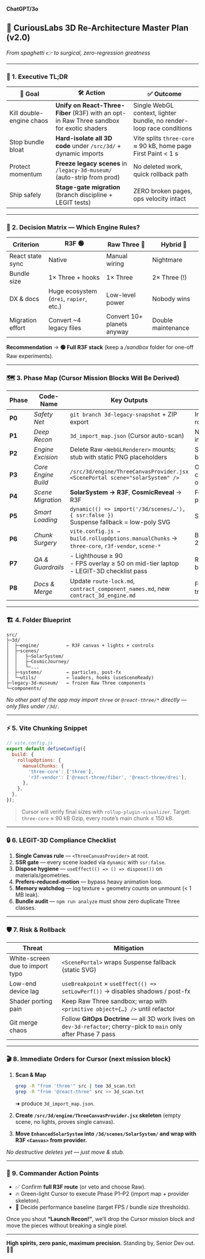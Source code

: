 
**ChatGPT/3o**


## 🚀 **CuriousLabs 3D Re-Architecture Master Plan (v2.0)**

*From spaghetti 👉 to surgical, zero-regression greatness*

---

### 🌌 1. Executive TL;DR

| 🎯 Goal                  | 🛠️ Action                                                                               | ✅ Outcome                                                            |
| ------------------------ | ---------------------------------------------------------------------------------------- | -------------------------------------------------------------------- |
| Kill double-engine chaos | **Unify on React-Three-Fiber** (R3F) with an opt-in Raw Three sandbox for exotic shaders | Single WebGL context, lighter bundle, no render-loop race conditions |
| Stop bundle bloat        | **Hard-isolate all 3D code** under `/src/3d/` + dynamic imports                          | Vite splits `three-core` ≈ 90 kB, home page First Paint < 1 s        |
| Protect momentum         | **Freeze legacy scenes** in `/legacy-3d-museum/` (auto-strip from prod)                  | No deleted work, quick rollback path                                 |
| Ship safely              | **Stage-gate migration** (branch discipline + LEGIT tests)                               | ZERO broken pages, ops velocity intact                               |

---

### 🧭 2. Decision Matrix — Which Engine Rules?

| Criterion        | R3F 🟢                                  | Raw Three 🔴               | Hybrid 🚫          |
| ---------------- | --------------------------------------- | -------------------------- | ------------------ |
| React state sync | Native                                  | Manual wiring              | Nightmare          |
| Bundle size      | 1× Three + hooks                        | 1× Three                   | 2× Three (!)       |
| DX & docs        | Huge ecosystem (`drei`, `rapier`, etc.) | Low-level power            | Nobody wins        |
| Migration effort | Convert \~4 legacy files                | Convert 10+ planets anyway | Double maintenance |

**Recommendation** → **🟢 Full R3F stack** (keep a */sandbox* folder for one-off Raw experiments).

---

### 🗺️ 3. Phase Map (Cursor Mission Blocks Will Be Derived)

| Phase  | Code-Name           | Key Outputs                                                                                 | Risk Guard           |
| ------ | ------------------- | ------------------------------------------------------------------------------------------- | -------------------- |
| **P0** | *Safety Net*        | `git branch 3d-legacy-snapshot` + ZIP export                                                | Instant rollback     |
| **P1** | *Deep Recon*        | `3d_import_map.json` (Cursor auto-scan)                                                     | No hidden imports    |
| **P2** | *Engine Excision*   | Delete Raw `<WebGLRenderer>` mounts; stub with static PNG placeholders                      | Site never blanks    |
| **P3** | *Core Engine Build* | `/src/3d/engine/ThreeCanvasProvider.jsx`<br>`<ScenePortal scene="solarSystem" />`           | One canvas, one loop |
| **P4** | *Scene Migration*   | **SolarSystem → R3F**, **CosmicReveal** → R3F                                               | Feature parity list  |
| **P5** | *Smart Loading*     | `dynamic(() => import('/3d/scenes/…'), { ssr:false })`<br>Suspense fallback = low-poly SVG  | SSR safe             |
| **P6** | *Chunk Surgery*     | `vite.config.js → build.rollupOptions.manualChunks` → `three-core`, `r3f-vendor`, `scene-*` | Bundle ≤ 200 kB      |
| **P7** | *QA & Guardrails*   | - Lighthouse ≥ 90<br>- FPS overlay ≥ 50 on mid-tier laptop<br>- LEGIT-3D checklist pass     | Regress block        |
| **P8** | *Docs & Merge*      | Update `route-lock.md`, `contract_component_names.md`, new `contract_3d_engine.md`          | Full traceability    |

---

### 🏗️ 4. Folder Blueprint

```
src/
├─3d/
│  ├─engine/          ← R3F canvas + lights + controls
│  ├─scenes/
│  │   ├─SolarSystem/
│  │   ├─CosmicJourney/
│  │   └─...
│  ├─systems/         ← particles, post-fx
│  └─utils/           ← loaders, hooks (useSceneReady)
├─legacy-3d-museum/   ← frozen Raw Three components
└─components/
```

*No other part of the app may import `three` or `@react-three/*` directly — only files under `/3d/`.*

---

### ⚡ 5. Vite Chunking Snippet

```js
// vite.config.js
export default defineConfig({
  build: {
    rollupOptions: {
      manualChunks: {
        'three-core': ['three'],
        'r3f-vendor': ['@react-three/fiber', '@react-three/drei'],
      },
    },
  },
});
```

> Cursor will verify final sizes with `rollup-plugin-visualizer`. Target: `three-core` ≈ 90 kB Gzip, every route’s main chunk ≤ 150 kB.

---

### 🔒 6. LEGIT-3D Compliance Checklist

1. **Single Canvas rule** — `<ThreeCanvasProvider>` at root.
2. **SSR gate** — every scene loaded via `dynamic` with `ssr:false`.
3. **Dispose hygiene** — `useEffect(() => () => dispose())` on materials/geometries.
4. **Prefers-reduced-motion** — bypass heavy animation loop.
5. **Memory watchdog** — log texture + geometry counts on unmount (< 1 MB leak).
6. **Bundle audit** — `npm run analyze` must show zero duplicate Three classes.

---

### 🛡️ 7. Risk & Rollback

| Threat                          | Mitigation                                                                                                         |
| ------------------------------- | ------------------------------------------------------------------------------------------------------------------ |
| White-screen due to import typo | `<ScenePortal>` wraps Suspense fallback (static SVG)                                                               |
| Low-end device lag              | `useBreakpoint` × `useEffect(() => setLowPerf())` → disables shadows / post-fx                                     |
| Shader porting pain             | Keep Raw Three sandbox; wrap with `<primitive object={…} />` until refactor                                        |
| Git merge chaos                 | Follow **GitOps Doctrine** — all 3D work lives on `dev-3d-refactor`; cherry-pick to `main` only after Phase 7 pass |

---

### 🎬 8. Immediate Orders for Cursor (next mission block)

1. **Scan & Map**

   ```bash
   grep -R "from 'three'" src | tee 3d_scan.txt
   grep -R "from '@react-three" src >> 3d_scan.txt
   ```

   ➜ produce `3d_import_map.json`.

2. **Create `/src/3d/engine/ThreeCanvasProvider.jsx` skeleton** (empty scene, no lights, proves single canvas).

3. **Move `EnhancedSolarSystem` into `/3d/scenes/SolarSystem/` and wrap with R3F `<Canvas>` from provider.**

*No destructive deletes yet — just move & stub.*

---

### 🧠 9. Commander Action Points

* ✅ Confirm **full R3F route** (or veto and choose Raw).
* 🔥 Green-light Cursor to execute Phase P1–P2 (import map + provider skeleton).
* 📝 Decide performance baseline (target FPS / bundle size thresholds).

Once you shout **“Launch Recon!”**, we’ll drop the Cursor mission block and move the pieces without breaking a single pixel.

---

**High spirits, zero panic, maximum precision.**
Standing by, Senior Dev out. 🫡✨
